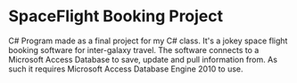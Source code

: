 # SpaceFlight Booking Project

C# Program made as a final project for my C# class. It's a jokey space flight booking software for inter-galaxy travel.
The software connects to a Microsoft Access Database to save, update and pull information from. As such it requires Microsoft Access Database Engine 2010 to use.
